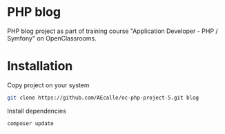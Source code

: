 # PHP blog
PHP blog project as part of training course "Application Developer - PHP / Symfony" on OpenClassrooms.
# Installation
Copy project on your system
```bash
git clone https://github.com/AEcalle/oc-php-project-5.git blog
````
Install dependencies
```bash
composer update
````
